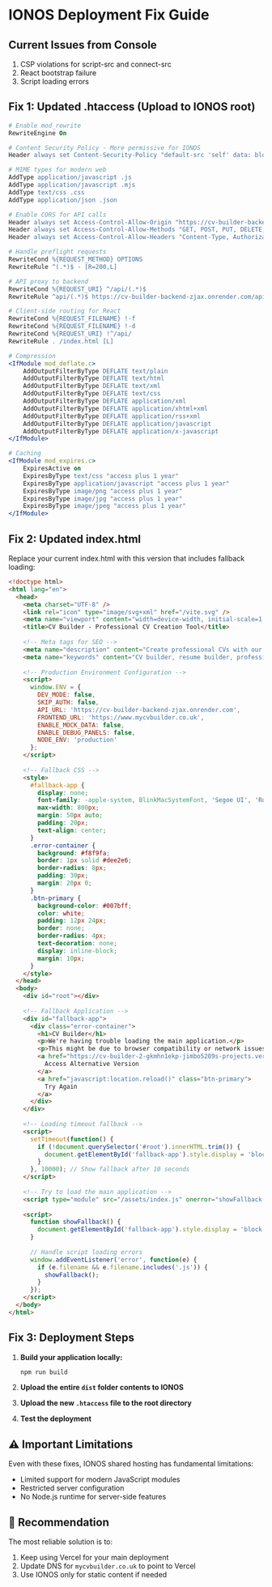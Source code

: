 # IONOS Deployment Fix Guide

## Current Issues from Console
1. CSP violations for script-src and connect-src
2. React bootstrap failure
3. Script loading errors

## Fix 1: Updated .htaccess (Upload to IONOS root)

```apache
# Enable mod_rewrite
RewriteEngine On

# Content Security Policy - More permissive for IONOS
Header always set Content-Security-Policy "default-src 'self' data: blob:; script-src 'self' 'unsafe-inline' 'unsafe-eval' https://cdn.jsdelivr.net https://unpkg.com; style-src 'self' 'unsafe-inline' https://fonts.googleapis.com; font-src 'self' data: https://fonts.gstatic.com; img-src 'self' data: blob: https:; connect-src 'self' https://cv-builder-backend-zjax.onrender.com wss://cv-builder-backend-zjax.onrender.com; frame-src 'self' https://js.stripe.com; worker-src 'self' blob:"

# MIME types for modern web
AddType application/javascript .js
AddType application/javascript .mjs
AddType text/css .css
AddType application/json .json

# Enable CORS for API calls
Header always set Access-Control-Allow-Origin "https://cv-builder-backend-zjax.onrender.com"
Header always set Access-Control-Allow-Methods "GET, POST, PUT, DELETE, OPTIONS"
Header always set Access-Control-Allow-Headers "Content-Type, Authorization, X-Requested-With"

# Handle preflight requests
RewriteCond %{REQUEST_METHOD} OPTIONS
RewriteRule ^(.*)$ - [R=200,L]

# API proxy to backend
RewriteCond %{REQUEST_URI} ^/api/(.*)$
RewriteRule ^api/(.*)$ https://cv-builder-backend-zjax.onrender.com/api/$1 [P,L]

# Client-side routing for React
RewriteCond %{REQUEST_FILENAME} !-f
RewriteCond %{REQUEST_FILENAME} !-d
RewriteCond %{REQUEST_URI} !^/api/
RewriteRule . /index.html [L]

# Compression
<IfModule mod_deflate.c>
    AddOutputFilterByType DEFLATE text/plain
    AddOutputFilterByType DEFLATE text/html
    AddOutputFilterByType DEFLATE text/xml
    AddOutputFilterByType DEFLATE text/css
    AddOutputFilterByType DEFLATE application/xml
    AddOutputFilterByType DEFLATE application/xhtml+xml
    AddOutputFilterByType DEFLATE application/rss+xml
    AddOutputFilterByType DEFLATE application/javascript
    AddOutputFilterByType DEFLATE application/x-javascript
</IfModule>

# Caching
<IfModule mod_expires.c>
    ExpiresActive on
    ExpiresByType text/css "access plus 1 year"
    ExpiresByType application/javascript "access plus 1 year"
    ExpiresByType image/png "access plus 1 year"
    ExpiresByType image/jpg "access plus 1 year"
    ExpiresByType image/jpeg "access plus 1 year"
</IfModule>
```

## Fix 2: Updated index.html

Replace your current index.html with this version that includes fallback loading:

```html
<!doctype html>
<html lang="en">
  <head>
    <meta charset="UTF-8" />
    <link rel="icon" type="image/svg+xml" href="/vite.svg" />
    <meta name="viewport" content="width=device-width, initial-scale=1.0" />
    <title>CV Builder - Professional CV Creation Tool</title>
    
    <!-- Meta tags for SEO -->
    <meta name="description" content="Create professional CVs with our advanced CV builder. ATS-friendly templates, AI-powered suggestions, and expert guidance." />
    <meta name="keywords" content="CV builder, resume builder, professional CV, ATS-friendly, career tools" />
    
    <!-- Production Environment Configuration -->
    <script>
      window.ENV = {
        DEV_MODE: false,
        SKIP_AUTH: false,
        API_URL: 'https://cv-builder-backend-zjax.onrender.com',
        FRONTEND_URL: 'https://www.mycvbuilder.co.uk',
        ENABLE_MOCK_DATA: false,
        ENABLE_DEBUG_PANELS: false,
        NODE_ENV: 'production'
      };
    </script>
    
    <!-- Fallback CSS -->
    <style>
      #fallback-app {
        display: none;
        font-family: -apple-system, BlinkMacSystemFont, 'Segoe UI', 'Roboto', sans-serif;
        max-width: 800px;
        margin: 50px auto;
        padding: 20px;
        text-align: center;
      }
      .error-container {
        background: #f8f9fa;
        border: 1px solid #dee2e6;
        border-radius: 8px;
        padding: 30px;
        margin: 20px 0;
      }
      .btn-primary {
        background-color: #007bff;
        color: white;
        padding: 12px 24px;
        border: none;
        border-radius: 4px;
        text-decoration: none;
        display: inline-block;
        margin: 10px;
      }
    </style>
  </head>
  <body>
    <div id="root"></div>
    
    <!-- Fallback Application -->
    <div id="fallback-app">
      <div class="error-container">
        <h1>CV Builder</h1>
        <p>We're having trouble loading the main application.</p>
        <p>This might be due to browser compatibility or network issues.</p>
        <a href="https://cv-builder-2-gkmhn1ekp-jimbo5289s-projects.vercel.app" class="btn-primary">
          Access Alternative Version
        </a>
        <a href="javascript:location.reload()" class="btn-primary">
          Try Again
        </a>
      </div>
    </div>
    
    <!-- Loading timeout fallback -->
    <script>
      setTimeout(function() {
        if (!document.querySelector('#root').innerHTML.trim()) {
          document.getElementById('fallback-app').style.display = 'block';
        }
      }, 10000); // Show fallback after 10 seconds
    </script>
    
    <!-- Try to load the main application -->
    <script type="module" src="/assets/index.js" onerror="showFallback()"></script>
    
    <script>
      function showFallback() {
        document.getElementById('fallback-app').style.display = 'block';
      }
      
      // Handle script loading errors
      window.addEventListener('error', function(e) {
        if (e.filename && e.filename.includes('.js')) {
          showFallback();
        }
      });
    </script>
  </body>
</html>
```

## Fix 3: Deployment Steps

1. **Build your application locally:**
   ```bash
   npm run build
   ```

2. **Upload the entire `dist` folder contents to IONOS**

3. **Upload the new `.htaccess` file to the root directory**

4. **Test the deployment**

## ⚠️ Important Limitations

Even with these fixes, IONOS shared hosting has fundamental limitations:
- Limited support for modern JavaScript modules
- Restricted server configuration
- No Node.js runtime for server-side features

## 🎯 Recommendation

The most reliable solution is to:
1. Keep using Vercel for your main deployment
2. Update DNS for `mycvbuilder.co.uk` to point to Vercel
3. Use IONOS only for static content if needed 